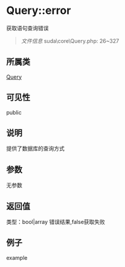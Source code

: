 # Query::error
获取语句查询错误
> *文件信息* suda\core\Query.php: 26~327
## 所属类 

[Query](../Query.md)

## 可见性

  public  
## 说明

提供了数据库的查询方式


## 参数

无参数

## 返回值
类型：bool|array
 错误结果,false获取失败

## 例子

example